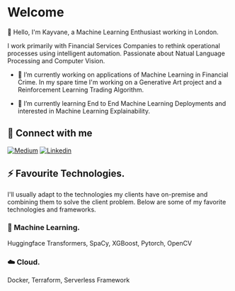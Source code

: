 # Welcome

👋 Hello, I'm Kayvane, a Machine Learning Enthusiast working in London. 

I work primarily with Financial Services Companies to rethink operational processes using intelligent automation. Passionate about Natual Language Processing and Computer Vision. 

- 🔭 I’m currently working on applications of Machine Learning in Financial Crime. In my spare time I'm working on a Generative Art project and a Reinforcement Learning Trading Algorithm.

- 🌱 I’m currently learning End to End Machine Learning Deployments and interested in Machine Learning Explainability. 

## 🔗 Connect with me

[![Medium](https://img.shields.io/badge/Medium-12100E?style=for-the-badge&logo=medium&logoColor=white)](https://medium.com/@kayvane.shakerifar)
[![Linkedin](https://img.shields.io/badge/LinkedIn-0077B5?style=for-the-badge&logo=linkedin&logoColor=white)](linkedin.com/in/kayvane)

## ⚡ Favourite Technologies.

I'll usually adapt to the technologies my clients have on-premise and combining them to solve the client problem. Below are some of my favorite technologies and frameworks. 

### 🤖 Machine Learning. 
Huggingface Transformers, SpaCy, XGBoost, Pytorch, OpenCV

### ☁️ Cloud. 
Docker, Terraform, Serverless Framework


